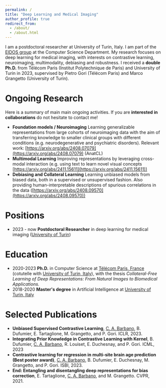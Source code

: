 ```yaml
---
permalink: /
title: "Deep Learning and Medical Imaging"
author_profile: true
redirect_from: 
  - /about/
  - /about.html
---
```


I am a postdoctoral researcher at University of Turin, Italy. I am part of the [EIDOS group](https://eidos.di.unito.it/) at the Computer Science Department. My research focuses on deep learning for medical imaging, with interests on contrastive learning, neuroimaging, multimodality, debiasing and robustness. I received a **double Ph.D.** from Télécom Paris (Institut Polytechnique de Paris) and University of Turin in 2023, supervised by Pietro Gori (Télécom Paris) and Marco Grangetto (University of Turin).

Ongoing Research
======

Here is a summary of main main ongoing activities. If you are **interested in collaborations** do not hesitate to contact me!

- **Foundation models / Neuroimaging** Learning generalizable representations from large cohorts of neuroimaging data with the aim of transferring knowledge to smaller clinical groups with different conditions (e.g. neurodegenerative and psychiatric disorders). Relevant work: [https://arxiv.org/abs/2408.07079](https://arxiv.org/abs/2408.07079) (AnatCL)
- **Multimodal Learning** Improving representations by leveraging cross-modal interaction (e.g. using text to learn novel visual concepts [https://arxiv.org/abs/2411.15611](https://arxiv.org/abs/2411.15611))
- **Debiasing and Collateral Learning** Learning unbiased models from biased data, both in a supervised or unsupervised fashion. Also providing human-interpretable descriptions of spurious correlations in the data ([https://arxiv.org/abs/2408.09570](https://arxiv.org/abs/2408.09570))

Positions
======
- 2023 - now **Postdoctoral Researcher** in deep learning for medical imaging ([University of Turin](https://www.unito.it))

Education
======
- 2020-2023 **Ph.D.** in Computer Science at [Télécom Paris, France](https://www.telecom-paris.fr/en/home) (cotutelle with [University of Turin, Italy](https://www.unito.it)), with the thesis *Collateral-Free Learning of Deep Representations: From Natural Images to Biomedical Applications.*
- 2018-2020 **Master's degree** in Artificial Intelligence at [University of Turin, Italy](https://www.unito.it)

Selected Publications
======
- **Unbiased Supervised Contrastive Learning**, <u>C. A. Barbano</u>, B. Dufumier, E. Tartaglione, M. Grangetto,
and P. Gori. ICLR, 2023. 
- **Integrating Prior Knowledge in Contrastive Learning with Kernel**, B. Dufumier, <u>C. A. Barbano</u>, R.
Louiset, E. Duchesnay, and P. Gori. ICML, 2023 
- **Contrastive learning for regression in multi‑site brain age prediction** **(Best poster award)**,
<u>C. A. Barbano</u>, B. Dufumier, E. Duchesnay, M. Grangetto, and P. Gori. ISBI, 2023. 
- **End: Entangling and disentangling deep representations for bias correction**, E. Tartaglione,
<u>C. A. Barbano</u>, and M. Grangetto. CVPR, 2021. 